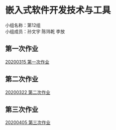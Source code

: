 # 嵌入式软件开发技术与工具
小组名称：第12组  
小组成员：孙文宇 陈玮乾 李放  
## 第一次作业
[20200315 第一次作业](https://github.com/HaloTrouvaille/Embedded-Software-Group-12/tree/master/第一次作业源码)
## 第二次作业
[20200322 第二次作业](https://github.com/HaloTrouvaille/Embedded-Software-Group-12/tree/master/第二次作业及源码)  
## 第三次作业
[20200405 第三次作业](https://github.com/HaloTrouvaille/Embedded-Software-Group-12/tree/master/第三次作业及源码)














